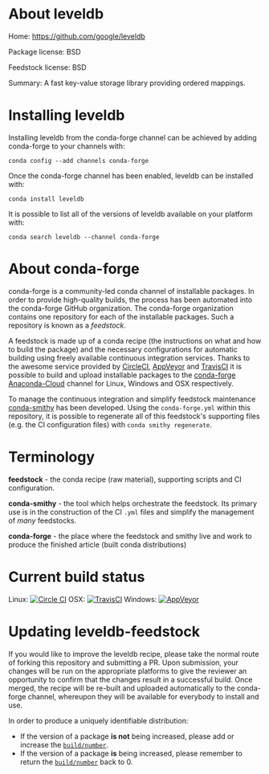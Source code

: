 About leveldb
=============

Home: https://github.com/google/leveldb

Package license: BSD

Feedstock license: BSD

Summary: A fast key-value storage library providing ordered mappings.



Installing leveldb
==================

Installing leveldb from the conda-forge channel can be achieved by adding conda-forge to your channels with:

```
conda config --add channels conda-forge
```

Once the conda-forge channel has been enabled, leveldb can be installed with:

```
conda install leveldb
```

It is possible to list all of the versions of leveldb available on your platform with:

```
conda search leveldb --channel conda-forge
```


About conda-forge
=================

conda-forge is a community-led conda channel of installable packages.
In order to provide high-quality builds, the process has been automated into the
conda-forge GitHub organization. The conda-forge organization contains one repository 
for each of the installable packages. Such a repository is known as a *feedstock*.

A feedstock is made up of a conda recipe (the instructions on what and how to build
the package) and the necessary configurations for automatic building using freely
available continuous integration services. Thanks to the awesome service provided by
[CircleCI](https://circleci.com/), [AppVeyor](http://www.appveyor.com/)
and [TravisCI](https://travis-ci.org/) it is possible to build and upload installable
packages to the [conda-forge](https://anaconda.org/conda-forge)
[Anaconda-Cloud](http://docs.anaconda.org/) channel for Linux, Windows and OSX respectively.

To manage the continuous integration and simplify feedstock maintenance
[conda-smithy](http://github.com/conda-forge/conda-smithy) has been developed.
Using the ``conda-forge.yml`` within this repository, it is possible to regenerate all of
this feedstock's supporting files (e.g. the CI configuration files) with ``conda smithy regenerate``.


Terminology
===========

**feedstock** - the conda recipe (raw material), supporting scripts and CI configuration.

**conda-smithy** - the tool which helps orchestrate the feedstock.
                   Its primary use is in the construction of the CI ``.yml`` files
                   and simplify the management of *many* feedstocks.

**conda-forge** - the place where the feedstock and smithy live and work to
                  produce the finished article (built conda distributions)

Current build status
====================
Linux: [![Circle CI](https://circleci.com/gh/conda-forge/leveldb-feedstock.svg?style=svg)](https://circleci.com/gh/conda-forge/leveldb-feedstock)
OSX: [![TravisCI](https://travis-ci.org/conda-forge/leveldb-feedstock.svg?branch=master)](https://travis-ci.org/conda-forge/leveldb-feedstock) 
Windows: [![AppVeyor](https://ci.appveyor.com/api/projects/status/github/conda-forge/leveldb-feedstock?svg=True)](https://ci.appveyor.com/project/conda-forge/leveldb-feedstock/branch/master)


Updating leveldb-feedstock
==========================

If you would like to improve the leveldb recipe, please take the normal
route of forking this repository and submitting a PR. Upon submission, your changes will
be run on the appropriate platforms to give the reviewer an opportunity to confirm that the
changes result in a successful build. Once merged, the recipe will be re-built and uploaded
automatically to the conda-forge channel, whereupon they will be available for everybody to
install and use.

In order to produce a uniquely identifiable distribution:
 * If the version of a package **is not** being increased, please add or increase
   the [``build/number``](http://conda.pydata.org/docs/building/meta-yaml.html#build-number-and-string). 
 * If the version of a package **is** being increased, please remember to return
   the [``build/number``](http://conda.pydata.org/docs/building/meta-yaml.html#build-number-and-string)
   back to 0.
